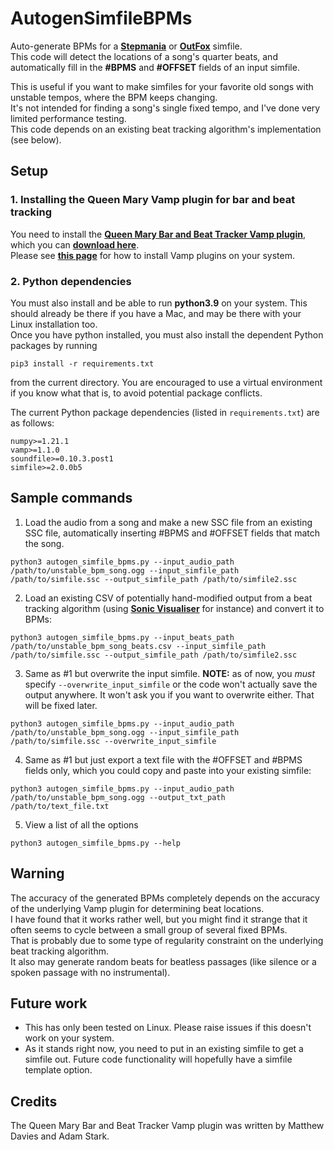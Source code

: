 # AutogenSimfileBPMs
Auto-generate BPMs for a [<b>Stepmania</b>](https://www.stepmania.com) or [<b>OutFox</b>](https://projectmoon.dance/) simfile.  
This code will detect the locations of a song's quarter beats, and automatically fill in the <b>#BPMS</b> and <b>#OFFSET</b> fields of an input simfile.

This is useful if you want to make simfiles for your favorite old songs with unstable tempos, where the BPM keeps changing.  
It's not intended for finding a song's single fixed tempo, and I've done very limited performance testing.  
This code depends on an existing beat tracking algorithm's implementation (see below).

## Setup

### 1. Installing the Queen Mary Vamp plugin for bar and beat tracking
You need to install the [<b>Queen Mary Bar and Beat Tracker Vamp plugin</b>](https://vamp-plugins.org/plugin-doc/qm-vamp-plugins.html#qm-barbeattracker), 
which you can [<b>download here</b>](https://code.soundsoftware.ac.uk/projects/qm-vamp-plugins/files).  
Please see [<b>this page</b>](https://www.vamp-plugins.org/download.html#install) for how to install Vamp plugins on your system. 

### 2. Python dependencies
You must also install and be able to run <b>python3.9</b> on your system.  This should already be there if you have a Mac, and may be there with your Linux installation too.  
Once you have python installed, you must also install the dependent Python packages by running
```
pip3 install -r requirements.txt
```
from the current directory.  You are encouraged to use a virtual environment if you know what that is, to avoid potential package conflicts.

The current Python package dependencies (listed in `requirements.txt`) are as follows:
```
numpy>=1.21.1
vamp>=1.1.0
soundfile>=0.10.3.post1
simfile>=2.0.0b5
```

## Sample commands
1. Load the audio from a song and make a new SSC file from an existing SSC file, automatically inserting #BPMS and #OFFSET fields that match the song.
```
python3 autogen_simfile_bpms.py --input_audio_path /path/to/unstable_bpm_song.ogg --input_simfile_path /path/to/simfile.ssc --output_simfile_path /path/to/simfile2.ssc
```
2. Load an existing CSV of potentially hand-modified output from a beat tracking algorithm (using [<b>Sonic Visualiser</b>](https://www.sonicvisualiser.org/) for instance) and convert it to BPMs:
```
python3 autogen_simfile_bpms.py --input_beats_path /path/to/unstable_bpm_song_beats.csv --input_simfile_path /path/to/simfile.ssc --output_simfile_path /path/to/simfile2.ssc
```
3. Same as #1 but overwrite the input simfile.  <b>NOTE:</b> as of now, you <i>must</i> specify `--overwrite_input_simfile` or the code won't actually save the output anywhere.  It won't ask you if you want to overwrite either.  That will be fixed later.
```
python3 autogen_simfile_bpms.py --input_audio_path /path/to/unstable_bpm_song.ogg --input_simfile_path /path/to/simfile.ssc --overwrite_input_simfile
``` 
4. Same as #1 but just export a text file with the #OFFSET and #BPMS fields only, which you could copy and paste into your existing simfile:
```
python3 autogen_simfile_bpms.py --input_audio_path /path/to/unstable_bpm_song.ogg --output_txt_path /path/to/text_file.txt
```
5. View a list of all the options
```
python3 autogen_simfile_bpms.py --help
```

## Warning
The accuracy of the generated BPMs completely depends on the accuracy of the underlying Vamp plugin for determining beat locations.  
I have found that it works rather well, but you might find it strange that it often seems to cycle between a small group of several fixed BPMs.  
That is probably due to some type of regularity constraint on the underlying beat tracking algorithm.  
It also may generate random beats for beatless passages (like silence or a spoken passage with no instrumental).

## Future work
<ul>
  <li>This has only been tested on Linux.  Please raise issues if this doesn't work on your system.</li>
  <li>As it stands right now, you need to put in an existing simfile to get a simfile out.  Future code functionality will hopefully have a simfile template option.</li>
</ul>

## Credits
The Queen Mary Bar and Beat Tracker Vamp plugin was written by Matthew Davies and Adam Stark.
